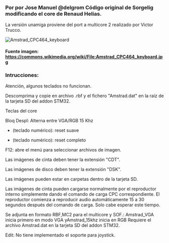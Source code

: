 ### Por por Jose Manuel @delgrom Código original de Sorgelig modificando el core de Renaud Helias.
La versión unamiga proviene del port a multicore 2 realizado por Victor Trucco.

![Amstrad_CPC464_keyboard](https://user-images.githubusercontent.com/31018768/70374573-49f37400-18f4-11ea-9aac-15d1f3aee8b6.jpg)

#### Fuente imagen: https://commons.wikimedia.org/wiki/File:Amstrad_CPC464_keyboard.jpg

### Intrucciones:
Atención, algunos teclados no funcionan.

Descomprima y copie en archivo .rbf y el fichero "Amstrad.dat" en la raíz de la tarjeta SD del addon STM32.

Teclas del core

Bloq Despl: Alterna entre VGA/RGB 15 Khz

* (teclado numérico): reset suave

- (teclado numérico): reset completo

F12: abre el menú para seleccionar archivos de imagen.


Las imágenes de cinta deben tener la extensión "CDT".

Las imágenes de disco deben tener la extensión "DSK".

Las imágenes pueden estar en carpetas dentro de la tarjeta SD.


Las imágenes de cinta pueden cargarse normalmente por el reproductor interno simplemente dando el comando de carga CPC correspondiente.
El reproductor comienza a reproducir audio automáticamente 15 a 30 segundos después del comando de carga. Solo cabe esperar este tiempo.


Se adjunta en formato RBF,MC2 para el multicore y SOF.: Amstrad_VGA inicia primero en modo VGA yAmstrad_15khz inicia en RGB
Requiere el archivo Amstrad.dat en la tarjeta SD del addon STM32.

Edit: No tiene implementado el soporte para joystick.
